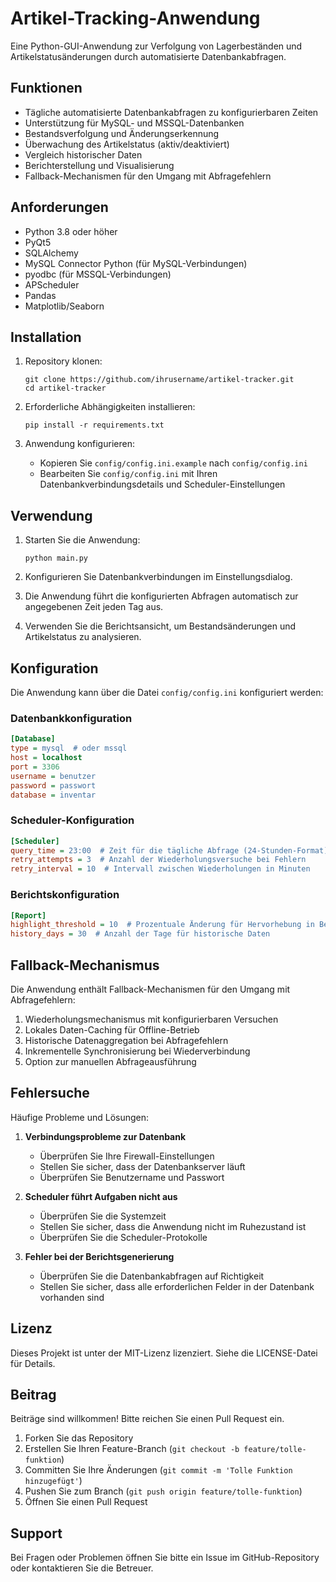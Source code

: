 # Artikel-Tracking-Anwendung

Eine Python-GUI-Anwendung zur Verfolgung von Lagerbeständen und Artikelstatusänderungen durch automatisierte Datenbankabfragen.

## Funktionen

- Tägliche automatisierte Datenbankabfragen zu konfigurierbaren Zeiten
- Unterstützung für MySQL- und MSSQL-Datenbanken
- Bestandsverfolgung und Änderungserkennung
- Überwachung des Artikelstatus (aktiv/deaktiviert)
- Vergleich historischer Daten
- Berichterstellung und Visualisierung
- Fallback-Mechanismen für den Umgang mit Abfragefehlern

## Anforderungen

- Python 3.8 oder höher
- PyQt5
- SQLAlchemy
- MySQL Connector Python (für MySQL-Verbindungen)
- pyodbc (für MSSQL-Verbindungen)
- APScheduler
- Pandas
- Matplotlib/Seaborn

## Installation

1. Repository klonen:
   ```
   git clone https://github.com/ihrusername/artikel-tracker.git
   cd artikel-tracker
   ```

2. Erforderliche Abhängigkeiten installieren:
   ```
   pip install -r requirements.txt
   ```

3. Anwendung konfigurieren:
   - Kopieren Sie `config/config.ini.example` nach `config/config.ini`
   - Bearbeiten Sie `config/config.ini` mit Ihren Datenbankverbindungsdetails und Scheduler-Einstellungen

## Verwendung

1. Starten Sie die Anwendung:
   ```
   python main.py
   ```

2. Konfigurieren Sie Datenbankverbindungen im Einstellungsdialog.

3. Die Anwendung führt die konfigurierten Abfragen automatisch zur angegebenen Zeit jeden Tag aus.

4. Verwenden Sie die Berichtsansicht, um Bestandsänderungen und Artikelstatus zu analysieren.

## Konfiguration

Die Anwendung kann über die Datei `config/config.ini` konfiguriert werden:

### Datenbankkonfiguration

```ini
[Database]
type = mysql  # oder mssql
host = localhost
port = 3306
username = benutzer
password = passwort
database = inventar
```

### Scheduler-Konfiguration

```ini
[Scheduler]
query_time = 23:00  # Zeit für die tägliche Abfrage (24-Stunden-Format)
retry_attempts = 3  # Anzahl der Wiederholungsversuche bei Fehlern
retry_interval = 10  # Intervall zwischen Wiederholungen in Minuten
```

### Berichtskonfiguration

```ini
[Report]
highlight_threshold = 10  # Prozentuale Änderung für Hervorhebung in Berichten
history_days = 30  # Anzahl der Tage für historische Daten
```

## Fallback-Mechanismus

Die Anwendung enthält Fallback-Mechanismen für den Umgang mit Abfragefehlern:

1. Wiederholungsmechanismus mit konfigurierbaren Versuchen
2. Lokales Daten-Caching für Offline-Betrieb
3. Historische Datenaggregation bei Abfragefehlern
4. Inkrementelle Synchronisierung bei Wiederverbindung
5. Option zur manuellen Abfrageausführung

## Fehlersuche

Häufige Probleme und Lösungen:

1. **Verbindungsprobleme zur Datenbank**
   - Überprüfen Sie Ihre Firewall-Einstellungen
   - Stellen Sie sicher, dass der Datenbankserver läuft
   - Überprüfen Sie Benutzername und Passwort

2. **Scheduler führt Aufgaben nicht aus**
   - Überprüfen Sie die Systemzeit
   - Stellen Sie sicher, dass die Anwendung nicht im Ruhezustand ist
   - Überprüfen Sie die Scheduler-Protokolle

3. **Fehler bei der Berichtsgenerierung**
   - Überprüfen Sie die Datenbankabfragen auf Richtigkeit
   - Stellen Sie sicher, dass alle erforderlichen Felder in der Datenbank vorhanden sind

## Lizenz

Dieses Projekt ist unter der MIT-Lizenz lizenziert. Siehe die LICENSE-Datei für Details.

## Beitrag

Beiträge sind willkommen! Bitte reichen Sie einen Pull Request ein.

1. Forken Sie das Repository
2. Erstellen Sie Ihren Feature-Branch (`git checkout -b feature/tolle-funktion`)
3. Committen Sie Ihre Änderungen (`git commit -m 'Tolle Funktion hinzugefügt'`)
4. Pushen Sie zum Branch (`git push origin feature/tolle-funktion`)
5. Öffnen Sie einen Pull Request

## Support

Bei Fragen oder Problemen öffnen Sie bitte ein Issue im GitHub-Repository oder kontaktieren Sie die Betreuer.

